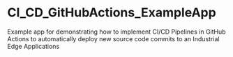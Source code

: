# CI_CD_GitHubActions_ExampleApp
Example app for demonstrating how to implement CI/CD Pipelines in GitHub Actions to automatically deploy new source code commits to an Industrial Edge Applications

